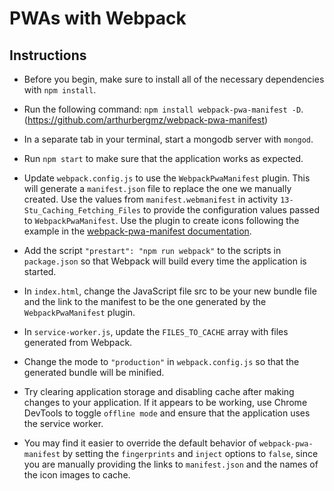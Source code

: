# PWAs with Webpack


## Instructions

* Before you begin, make sure to install all of the necessary dependencies with `npm install`.

* Run the following command: `npm install webpack-pwa-manifest -D`. (https://github.com/arthurbergmz/webpack-pwa-manifest)

* In a separate tab in your terminal, start a mongodb server with `mongod`.

* Run `npm start` to make sure that the application works as expected.

* Update `webpack.config.js` to use the `WebpackPwaManifest` plugin. This will generate a `manifest.json` file to replace the one we manually created. Use the values from `manifest.webmanifest` in activity `13-Stu_Caching_Fetching_Files` to provide the configuration values passed to `WebpackPwaManifest`. Use the plugin to create icons following the example in the [webpack-pwa-manifest documentation](https://github.com/arthurbergmz/webpack-pwa-manifest).

* Add the script `"prestart": "npm run webpack"` to the scripts in `package.json` so that Webpack will build every time the application is started.

* In `index.html`, change the JavaScript file src to be your new bundle file and the link to the manifest to be the one generated by the `WebpackPwaManifest` plugin.

* In `service-worker.js`, update the `FILES_TO_CACHE` array with files generated from Webpack.

* Change the mode to `"production"` in `webpack.config.js` so that the generated bundle will be minified.


* Try clearing application storage and disabling cache after making changes to your application. If it appears to be working, use Chrome DevTools to toggle `offline mode` and ensure that the application uses the service worker.

* You may find it easier to override the default behavior of `webpack-pwa-manifest` by setting the `fingerprints` and `inject` options to `false`, since you are manually providing the links to `manifest.json` and the names of the icon images to cache. 
